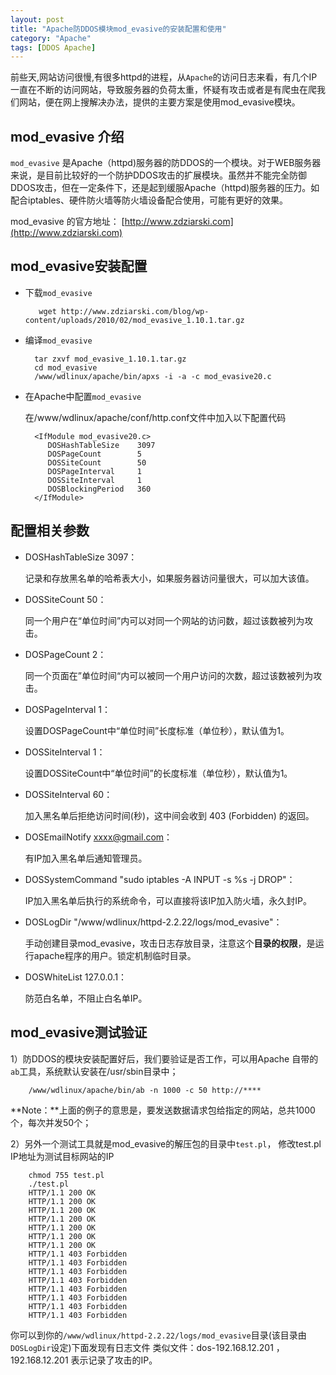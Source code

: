 ```yaml
---
layout: post
title: "Apache防DDOS模块mod_evasive的安装配置和使用"
category: "Apache"
tags: [DDOS Apache]
---
```




前些天,网站访问很慢,有很多httpd的进程，从`Apache`的访问日志来看，有几个IP一直在不断的访问网站，导致服务器的负荷太重，怀疑有攻击或者是有爬虫在爬我们网站，便在网上搜解决办法，提供的主要方案是使用mod_evasive模块。

## mod_evasive 介绍
`mod_evasive` 是Apache（httpd)服务器的防DDOS的一个模块。对于WEB服务器来说，是目前比较好的一个防护DDOS攻击的扩展模块。虽然并不能完全防御DDOS攻击，但在一定条件下，还是起到缓服Apache（httpd)服务器的压力。如配合iptables、硬件防火墙等防火墙设备配合使用，可能有更好的效果。

mod_evasive 的官方地址： [http://www.zdziarski.com](http://www.zdziarski.com)

## mod_evasive安装配置
* 下载`mod_evasive`

         wget http://www.zdziarski.com/blog/wp-content/uploads/2010/02/mod_evasive_1.10.1.tar.gz
   
* 编译`mod_evasive`

        tar zxvf mod_evasive_1.10.1.tar.gz
        cd mod_evasive
        /www/wdlinux/apache/bin/apxs -i -a -c mod_evasive20.c
   
* 在Apache中配置`mod_evasive`
    
    在/www/wdlinux/apache/conf/http.conf文件中加入以下配置代码

        <IfModule mod_evasive20.c>
           DOSHashTableSize    3097
           DOSPageCount        5
           DOSSiteCount        50
           DOSPageInterval     1
           DOSSiteInterval     1
           DOSBlockingPeriod   360
        </IfModule>

<!-- more -->
## 配置相关参数

* DOSHashTableSize 3097：

    记录和存放黑名单的哈希表大小，如果服务器访问量很大，可以加大该值。   

* DOSSiteCount 50：

    同一个用户在“单位时间”内可以对同一个网站的访问数，超过该数被列为攻击。
   
* DOSPageCount 2：

    同一个页面在”单位时间“内可以被同一个用户访问的次数，超过该数被列为攻击。  
 
*  DOSPageInterval 1：

    设置DOSPageCount中“单位时间”长度标准（单位秒），默认值为1。   

* DOSSiteInterval 1：

    设置DOSSiteCount中“单位时间”的长度标准（单位秒），默认值为1。   

* DOSSiteInterval 60：

    加入黑名单后拒绝访问时间(秒)，这中间会收到 403 (Forbidden) 的返回。   

* DOSEmailNotify xxxx@gmail.com：

    有IP加入黑名单后通知管理员。   

* DOSSystemCommand "sudo iptables -A INPUT -s %s -j DROP"：

    IP加入黑名单后执行的系统命令，可以直接将该IP加入防火墙，永久封IP。   

* DOSLogDir "/www/wdlinux/httpd-2.2.22/logs/mod_evasive"：

    手动创建目录mod_evasive，攻击日志存放目录，注意这个**目录的权限**，是运行apache程序的用户。锁定机制临时目录。   

* DOSWhiteList 127.0.0.1：

    防范白名单，不阻止白名单IP。

## mod_evasive测试验证

1）防DDOS的模块安装配置好后，我们要验证是否工作，可以用Apache 自带的`ab`工具，系统默认安装在/usr/sbin目录中；
   
        /www/wdlinux/apache/bin/ab -n 1000 -c 50 http://****

**Note：**上面的例子的意思是，要发送数据请求包给指定的网站，总共1000个，每次并发50个；

2）另外一个测试工具就是mod_evasive的解压包的目录中`test.pl`， 修改test.pl IP地址为测试目标网站的IP

        chmod 755 test.pl
        ./test.pl
        HTTP/1.1 200 OK
        HTTP/1.1 200 OK
        HTTP/1.1 200 OK
        HTTP/1.1 200 OK
        HTTP/1.1 200 OK
        HTTP/1.1 200 OK
        HTTP/1.1 200 OK
        HTTP/1.1 403 Forbidden
        HTTP/1.1 403 Forbidden
        HTTP/1.1 403 Forbidden
        HTTP/1.1 403 Forbidden
        HTTP/1.1 403 Forbidden
        HTTP/1.1 403 Forbidden
        HTTP/1.1 403 Forbidden
        HTTP/1.1 403 Forbidden

你可以到你的`/www/wdlinux/httpd-2.2.22/logs/mod_evasive`目录(该目录由`DOSLogDir`设定)下面发现有日志文件
类似文件：dos-192.168.12.201 ，192.168.12.201 表示记录了攻击的IP。